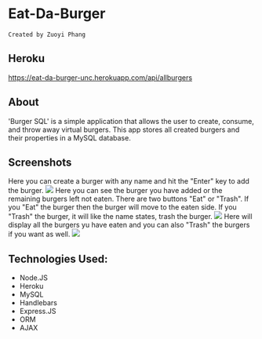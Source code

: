 # Eat-Da-Burger

`Created by Zuoyi Phang`

## Heroku
https://eat-da-burger-unc.herokuapp.com/api/allburgers
## About

'Burger SQL' is a simple application that allows the user to create, consume, and throw away virtual burgers. This app stores all created burgers and their properties in a MySQL database.

## Screenshots

Here you can create a burger with any name and hit the "Enter" key to add the burger.
![](public/images/addBurger)
Here you can see the burger you have added or the remaining burgers left not eaten. There are two buttons "Eat" or "Trash". If you "Eat" the burger then the burger will move to the eaten side. If you "Trash" the burger, it will like the name states, trash the burger.
![](/public/images/notEatenBurger)
Here will display all the burgers yu have eaten and you can also "Trash" the burgers if you want as well.
![](/public/images/ateBurger)

## Technologies Used:

- Node.JS
- Heroku
- MySQL
- Handlebars
- Express.JS
- ORM
- AJAX
